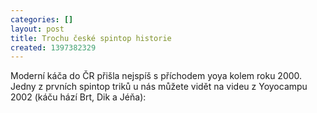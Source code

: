 ```yaml
---
categories: []
layout: post
title: Trochu české spintop historie
created: 1397382329
---
```

<p>Moderní káča do ČR přišla nejspíš s příchodem yoya kolem roku 2000. Jedny z prvních spintop triků u nás můžete vidět na videu z Yoyocampu 2002 (káču hází Brt, Dik a Jéňa):</p>

<p><div class="youtube-player" data-id="k8N8n1cdKXE"></div></p>

